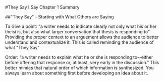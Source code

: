 #They Say I Say Chapter 1 Summary

##"They Say" - Starting with What Others are Saying

To Give a point: "a writer needs to indicate clearly not only what his or her theisi is, but also what larger conversation that thesis is responding to"
Providing the proper context to an arguement allows the audience to better understand and contextualize it.
This is called reminding the audience of what "They Say"

Order: "a writer needs to explain what he or she is responding to--either before offering that response or, at least, very early in the discussion."
This better mimics that natural order of which information is synthesized. You always learn about something first before developing an idea about it.


